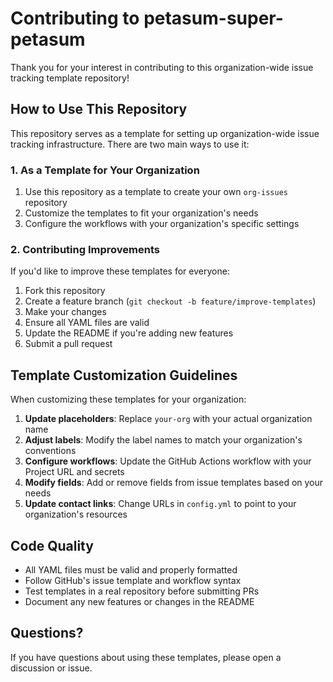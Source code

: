 # Contributing to petasum-super-petasum

Thank you for your interest in contributing to this organization-wide issue tracking template repository!

## How to Use This Repository

This repository serves as a template for setting up organization-wide issue tracking infrastructure. There are two main ways to use it:

### 1. As a Template for Your Organization

1. Use this repository as a template to create your own `org-issues` repository
2. Customize the templates to fit your organization's needs
3. Configure the workflows with your organization's specific settings

### 2. Contributing Improvements

If you'd like to improve these templates for everyone:

1. Fork this repository
2. Create a feature branch (`git checkout -b feature/improve-templates`)
3. Make your changes
4. Ensure all YAML files are valid
5. Update the README if you're adding new features
6. Submit a pull request

## Template Customization Guidelines

When customizing these templates for your organization:

1. **Update placeholders**: Replace `your-org` with your actual organization name
2. **Adjust labels**: Modify the label names to match your organization's conventions
3. **Configure workflows**: Update the GitHub Actions workflow with your Project URL and secrets
4. **Modify fields**: Add or remove fields from issue templates based on your needs
5. **Update contact links**: Change URLs in `config.yml` to point to your organization's resources

## Code Quality

- All YAML files must be valid and properly formatted
- Follow GitHub's issue template and workflow syntax
- Test templates in a real repository before submitting PRs
- Document any new features or changes in the README

## Questions?

If you have questions about using these templates, please open a discussion or issue.

